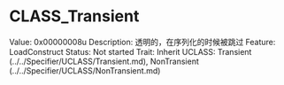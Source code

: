 # CLASS_Transient

Value: 0x00000008u
Description: 透明的，在序列化的时候被跳过
Feature: LoadConstruct
Status: Not started
Trait: Inherit
UCLASS: Transient (../../Specifier/UCLASS/Transient.md), NonTransient (../../Specifier/UCLASS/NonTransient.md)